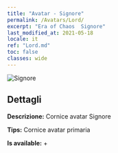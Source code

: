 ```yaml
---
title: "Avatar - Signore"
permalink: /Avatars/Lord/
excerpt: "Era of Chaos  Signore"
last_modified_at: 2021-05-18
locale: it
ref: "Lord.md"
toc: false
classes: wide
---
```

 ![Signore](/images/a/bg_head_mainView.png)

## Dettagli

 **Descrizione:** Cornice avatar Signore 

 **Tips:** Cornice avatar primaria 

 **Is available:**  + 

